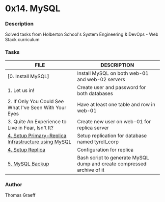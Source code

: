 # 0x14. MySQL

### Description
Solved tasks from Holberton School's System Engineering & DevOps - Web Stack curriculum

### Tasks
FILE | DESCRIPTION
----|----
[0. Install MySQL] | Install MySQL on both web-01 and web-02 servers
1. Let us in! | Create user and password for both databases
2. If Only You Could See What I've Seen With Your Eyes | Have at least one table and row in web-01
3. Quite An Experience to Live in Fear, Isn't It? | Create new user on web-01 for replica server
[4. Setup Primary-Replica Infrastructure using MySQL](./4-mysql_configuration_primary) | Setup replication for database named tyrell_corp
[4. Setup Replica](./4-mysql_configuration_replica) | Configuration for replica
[5. MySQL Backup](./5-mysql_backup) | Bash script to generate MySQL dump and create compressed archive of it

### Author
Thomas Graeff
